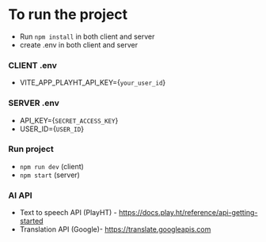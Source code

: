 # To run the project

- Run `npm install` in both client and server
- create .env in both client and server

### CLIENT .env
- VITE_APP_PLAYHT_API_KEY={`your_user_id`}

### SERVER .env
- API_KEY={`SECRET_ACCESS_KEY`}
- USER_ID={`USER_ID`}

### Run project
- `npm run dev` (client)
- `npm start` (server)

### AI API

- Text to speech API (PlayHT) - https://docs.play.ht/reference/api-getting-started
- Translation API (Google)- https://translate.googleapis.com